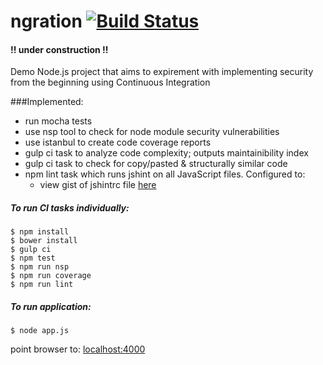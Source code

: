 # ngration [![Build Status](https://travis-ci.org/PatMurp/ngration.svg?branch=master)](https://travis-ci.org/PatMurp/ngration)

#### !! under construction !!

Demo Node.js project that aims to expirement with implementing security from the beginning using Continuous Integration

###Implemented:  
* run mocha tests
* use nsp tool to check for node module  security vulnerabilities
* use istanbul to create code coverage reports
* gulp ci task to analyze code complexity; outputs maintainibility index
* gulp ci task to check for copy/pasted & structurally similar code
* npm lint task which runs jshint on all JavaScript files. Configured to:
	* view gist of jshintrc file [here](https://gist.github.com/PatMurp/9ff6aef85deeb91c3c6b)

##### To run CI tasks individually:

	$ npm install 
	$ bower install 
	$ gulp ci
	$ npm test
	$ npm run nsp
	$ npm run coverage
	$ npm run lint

##### To run application:

	$ node app.js

point browser to: [localhost:4000](http://localhost:4000/)
